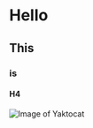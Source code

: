# Hello
## This
### is
#### H4
![Image of Yaktocat](https://octodex.github.com/images/yaktocat.png)
